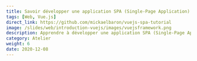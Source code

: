 ```yaml
---
title: Savoir développer une application SPA (Single-Page Application) avec le framework Vue.js
tags: [Web, Vue.js]
direct_link: https://github.com/mickaelbaron/vuejs-spa-tutorial
image: /slides/web/introduction-vuejs/images/vuejsframework.png
description: Apprendre à développer une application SPA (Single-Page Application) avec le framework Vue.js en se focalisant sur le concept composant, la création, l'instanciation de composants et sur la communication entre ces composants.
category: Atelier
weight: 6
date: 2020-12-08
---
```



